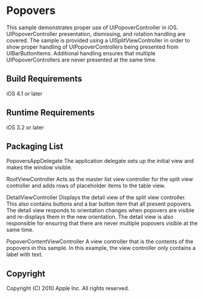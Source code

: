Popovers
========

This sample demonstrates proper use of UIPopoverController in iOS.
UIPopoverController presentation, dismissing, and rotation handling are covered.
The sample is provided using a UISplitViewController in order to show proper handling of UIPopoverControllers being presented from UIBarButtonItems.
Additional handling ensures that multiple UIPopoverControllers are never presented at the same time.

Build Requirements
------------------

iOS 4.1 or later

Runtime Requirements
--------------------

iOS 3.2 or later

Packaging List
--------------

PopoversAppDelegate
The application delegate sets up the initial view and makes the window visible.

RootViewController
Acts as the master list view controller for the split view controller and adds rows of placeholder items to the table view.

DetailViewController
Displays the detail view of the split view controller. This also contains buttons and a bar button item that all present popovers.
The detail view responds to orientation changes when popovers are visible and re-displays them in the new orientation.
The detail view is also responsible for ensuring that there are never multiple popovers visible at the same time.

PopoverContentViewController
A view controller that is the contents of the popovers in this sample. In this example, the view controller only contains a label with text.

Copyright
---------

Copyright (C) 2010 Apple Inc. All rights reserved.
